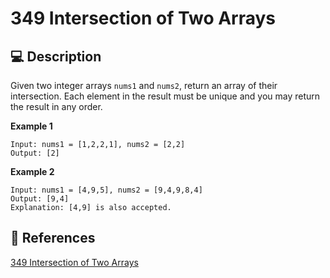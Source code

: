 # 349 Intersection of Two Arrays

## 💻 Description

Given two integer arrays `nums1` and `nums2`, return an array of their intersection. Each element in the result must be unique and you may return the result in any order.

**Example 1**

```
Input: nums1 = [1,2,2,1], nums2 = [2,2]
Output: [2]
```

**Example 2**

```
Input: nums1 = [4,9,5], nums2 = [9,4,9,8,4]
Output: [9,4]
Explanation: [4,9] is also accepted.
```

## 🔗 References

[349 Intersection of Two Arrays](https://leetcode.com/problems/intersection-of-two-arrays/description/)

<!-- [349 Intersection of Two Arrays explained by ]() -->
